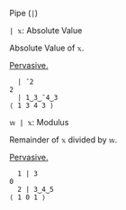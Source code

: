 Pipe (`|`)

`| 𝕩`: Absolute Value  

Absolute Value of `𝕩`.

[Pervasive.](https://mlochbaum.github.io/BQN/doc/arithmetic.html#pervasion)
```
  | ¯2
2
  | 1‿3‿¯4‿3
⟨ 1 3 4 3 ⟩
```

`𝕨 | 𝕩`: Modulus

Remainder of `𝕩` divided by `𝕨`.

[Pervasive.](https://mlochbaum.github.io/BQN/doc/arithmetic.html#pervasion)
```
  1 | 3
0
  2 | 3‿4‿5
⟨ 1 0 1 ⟩
```